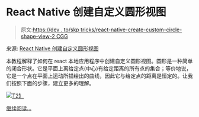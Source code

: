 # React Native 创建自定义圆形视图

> 原文:[https://dev . to/skp tricks/react-native-create-custom-circle-shape-view-2 CGG](https://dev.to/skptricks/react-native-create-custom-circle-shape-view-2cgg)

来源: [React Native 创建自定义圆形视图](https://www.skptricks.com/2019/05/react-native-create-custom-circle-shape-view.html)

本教程解释了如何在 react 本地应用程序中创建自定义圆形视图。圆形是一种简单的闭合形状。它是平面上离给定点(中心)有给定距离的所有点的集合；等价地说，它是一个点在平面上运动所描绘出的曲线，因此它与给定点的距离是恒定的。让我们按照下面的步骤，建立更多的理解。

[![](../Images/efa159b48f7e8e5a64d8d84144c08397.png)T2】](https://res.cloudinary.com/practicaldev/image/fetch/s--eM2U6uxO--/c_limit%2Cf_auto%2Cfl_progressive%2Cq_auto%2Cw_880/https://3.bp.blogspot.com/-mQksYfoKFG8/XMnKc445R8I/AAAAAAAACxQ/VNJbS7aEHrgPvn474hiQZ9Ght_68LDznACLcBGAs/s400/circle.jpg)

[继续阅读...](https://www.skptricks.com/2019/05/react-native-create-custom-circle-shape-view.html)